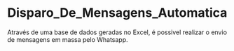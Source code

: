 # Disparo_De_Mensagens_Automatica
Através de uma base de dados geradas no Excel, é possivel realizar o envio de mensagens em massa pelo Whatsapp.
